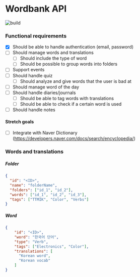 # Wordbank API
![build](https://github.com/andorr/WordbankAPI/workflows/wordbank-api-ci/badge.svg)

### Functional requirements
- [x] Should be able to handle authentication (email, password)
- [ ] Should manage words and translations
    - [ ] Should include the type of word
    - [ ] Should be possible to group words into folders
- [ ] Support events
- [ ] Should handle quiz
    - [ ] Should analyze and give words that the user is bad at
- [ ] Should manage word of the day
- [ ] Should handle diaries/journals
    - [ ] Should be able to tag words with translations
    - [ ] Should be able to check if a certain word is used
- [ ] Should handle notes
    
#### Stretch goals
- [ ] Integrate with Naver Dictionary (https://developers.naver.com/docs/search/encyclopedia/)

### Words and translations
##### Folder
```json
{
  "id": "<ID>",
  "name": "folderName",
  "folders": ["id_1", "id_2"],
  "words": ["id_1", "id_2", "id_3"],
  "tags": ["TTMIK", "Color", "Verbs"]
}
```
##### Word
```json
{
    "id": "<ID>",
    "word": "한국어 단어",
    "type": "Verb",
    "tags": ["Electronics", "Color"],
    "translations": [
      "Korean word",
      "Korean vocab"
    ] 
}
```